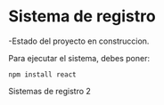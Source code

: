 <h1>Sistema de registro</h1>

-Estado del proyecto en construccion.

Para ejecutar el sistema, debes poner:

```npm install react```

Sistemas de registro 2
